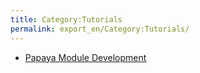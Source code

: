 ```yaml
---
title: Category:Tutorials
permalink: export_en/Category:Tutorials/
---
```


-   [Papaya Module Development](/Papaya_Module_Development.md)
